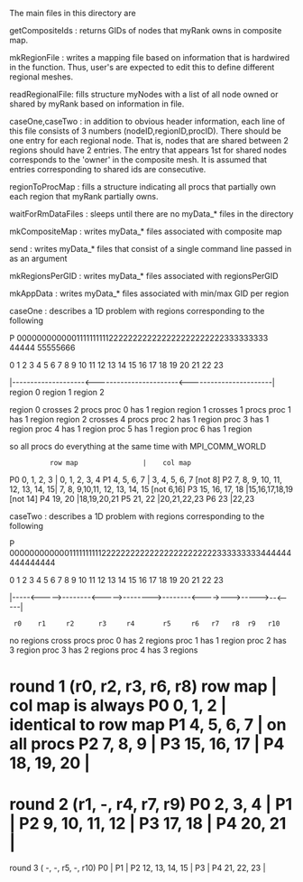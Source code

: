 The main files in this directory are


getCompositeIds :  returns GIDs of nodes that myRank owns in composite map.

mkRegionFile    :  writes a mapping file based on information that is hardwired
                   in the function. Thus, user's are expected to edit this
                   to define different regional meshes.

readRegionalFile:  fills structure myNodes with a list of all node owned or 
                   shared by myRank based on information in file. 

caseOne,caseTwo : in addition to obvious header information, each line of this
                   file consists of 3 numbers (nodeID,regionID,procID). There
                   should be one entry for each regional node. That is, nodes
                   that are shared between 2 regions should have 2 entries.
                   The entry that appears 1st for shared nodes corresponds to
                   the 'owner' in the composite mesh. It is assumed that
                   entries corresponding to shared ids are consecutive.


regionToProcMap :  fills a structure indicating all procs that partially own
                   each region that myRank partially owns.


waitForRmDataFiles : sleeps until there are no myData_* files in the directory

mkCompositeMap : writes myData_* files associated with composite map


send :          writes myData_* files that consist of a single command line
                passed in as an argument

mkRegionsPerGID : writes myData_* files associated with regionsPerGID

mkAppData :      writes myData_* files associated with min/max GID per region

caseOne         : describes a 1D problem with regions corresponding to the following

P 0000000000001111111111222222222222222222222222333333333 44444 55555666

  0  1  2  3  4  5  6  7  8  9 10 11 12 13 14 15 16 17 18 19 20 21 22 23


  |--------------------<-----------------------<-----------------------|
          region 0             region 1               region 2

  region 0 crosses 2 procs     proc 0 has 1 region
  region 1 crosses 1 procs     proc 1 has 1 region
  region 2 crosses 4 procs     proc 2 has 1 region
                               proc 3 has 1 region
                               proc 4 has 1 region
                               proc 5 has 1 region
                               proc 6 has 1 region

so all procs do everything at the same time with MPI_COMM_WORLD

              row map                |    col map
P0  0,  1,  2,  3                    | 0, 1, 2, 3, 4
P1  4,  5,  6,  7                    | 3, 4, 5, 6, 7  [not 8]
P2  7,  8,  9, 10, 11, 12, 13, 14, 15| 7, 8, 9,10,11, 12, 13, 14, 15 [not 6,16]
P3 15, 16, 17, 18                    |15,16,17,18,19 [not 14]
P4 19, 20                            |18,19,20,21
P5 21, 22                            |20,21,22,23
P6 23                                |22,23

caseTwo         : describes a 1D problem with regions corresponding to the following

P 0000000000001111111111222222222222222222222222333333333444444444444444

  0  1  2  3  4  5  6  7  8  9 10 11 12 13 14 15 16 17 18 19 20 21 22 23


  |-----<----->--------<----->-------->--------<---->--->----->--<-----|

     r0    r1     r2      r3     r4       r5     r6   r7   r8  r9   r10


  no regions cross procs        proc 0 has 2 regions
                                proc 1 has 1 region
                                proc 2 has 3 region
                                proc 3 has 2 regions
                                proc 4 has 3 regions

round 1 (r0, r2, r3, r6, r8)
              row map                | col map is always
P0  0,  1,  2                        | identical to row map
P1  4,  5,  6,  7                    | on all procs
P2  7,  8,  9                        |
P3 15, 16, 17                        |
P4 18, 19, 20                        |
=============================================================
round 2 (r1,  -, r4, r7, r9)
P0  2,  3,  4                        |
P1                                   |
P2  9, 10, 11, 12                    |
P3 17, 18                            |
P4 20, 21                            |
=============================================================
round 3 ( -,  -, r5,  -, r10)
P0                                   |
P1                                   |
P2 12, 13, 14, 15                    |
P3                                   |
P4 21, 22, 23                        |

